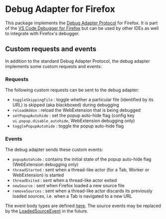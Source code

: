 # Debug Adapter for Firefox

This package implements the [Debug Adapter Protocol](https://microsoft.github.io/debug-adapter-protocol/) for Firefox.
It is part of the [VS Code Debugger for Firefox](https://marketplace.visualstudio.com/items?itemName=firefox-devtools.vscode-firefox-debug) but can be used by other IDEs as well to integrate with Firefox's debugger.

## Custom requests and events

In addition to the standard Debug Adapter Protocol, the debug adapter implements some custom requests and events:

### Requests

The following custom requests can be sent to the debug adapter:

* `toggleSkippingFile` : toggle whether a particular file (identified by its URL) is skipped (aka blackboxed) during debugging
* `reloadAddon` : reload the WebExtension that is being debugged
* `setPopupAutohide` : set the popup auto-hide flag (config key `ui.popup.disable_autohide`, WebExtension debugging only)
* `togglePopupAutohide` : toggle the popup auto-hide flag

### Events

The debug adapter sends these custom events:

* `popupAutohide` : contains the initial state of the popup auto-hide flag (WebExtension debugging only)
* `threadStarted` : sent when a thread-like actor (for a Tab, Worker or WebExtension) is started
* `threadExited` : sent when a thread-like actor exited
* `newSource` : sent when Firefox loaded a new source file
* `removeSources` : sent when a thread-like actor discards its previously loaded sources, i.e. when a Tab is navigated to a new URL

The event body types are defined [here](../src/common/customEvents.ts).
The source events may be replaced by the [LoadedSourceEvent](https://microsoft.github.io/debug-adapter-protocol/specification#Events_LoadedSource) in the future.
